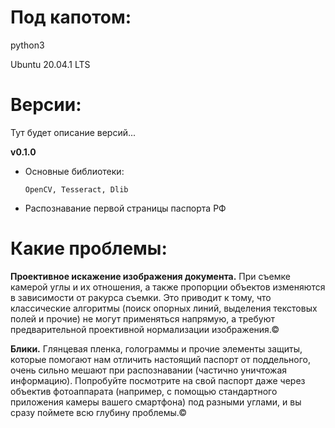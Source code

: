 # Под капотом:
python3

Ubuntu 20.04.1 LTS
# Версии:
Тут будет описание версий...

**v0.1.0**

- Основные библиотеки:

      OpenCV, Tesseract, Dlib

- Распознавание первой страницы паспорта РФ

# Какие проблемы:
**Проективное искажение изображения документа.** При съемке камерой углы и их отношения, а также пропорции объектов изменяются в зависимости от ракурса съемки. Это приводит к тому, что классические алгоритмы (поиск опорных линий, выделения текстовых полей и прочие) не могут применяться напрямую, а требуют предварительной проективной нормализации изображения.©

**Блики.** Глянцевая пленка, голограммы и прочие элементы защиты, которые помогают нам отличить настоящий паспорт от поддельного, очень сильно мешают при распознавании (частично уничтожая информацию). Попробуйте посмотрите на свой паспорт даже через объектив фотоаппарата (например, с помощью стандартного приложения камеры вашего смартфона) под разными углами, и вы сразу поймете всю глубину проблемы.©


